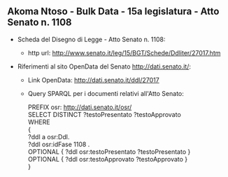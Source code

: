 ## Akoma Ntoso - Bulk Data - 15a legislatura - Atto Senato n. 1108 ##

* Scheda del Disegno di Legge - Atto Senato n. 1108:
	* http url: http://www.senato.it/leg/15/BGT/Schede/Ddliter/27017.htm

* Riferimenti al sito OpenData del Senato http://dati.senato.it/:
	* Link OpenData: http://dati.senato.it/ddl/27017
	* Query SPARQL per i documenti relativi all'Atto Senato:

        PREFIX osr: <http://dati.senato.it/osr/>  
		SELECT DISTINCT ?testoPresentato ?testoApprovato  
		WHERE  
		{  
		    ?ddl a osr:Ddl.  
		    ?ddl osr:idFase 1108 .  
		    OPTIONAL { ?ddl osr:testoPresentato ?testoPresentato }  
		    OPTIONAL { ?ddl osr:testoApprovato ?testoApprovato }  
		}
		